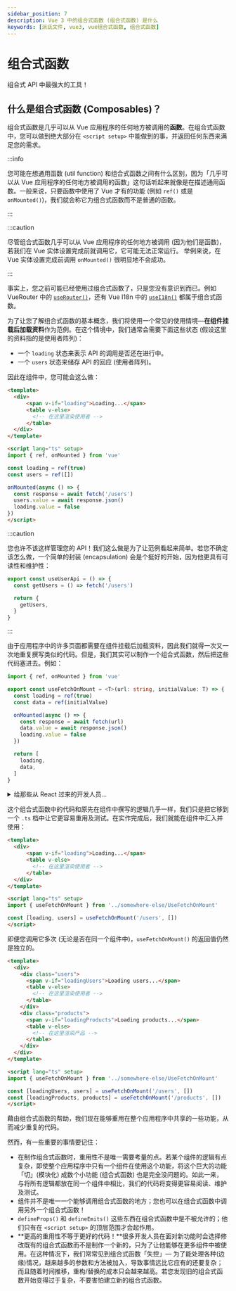 ```yaml
---
sidebar_position: 7
description: Vue 3 中的组合式函数 (组合式函数) 是什么
keywords: [派氏文件, vue3, vue组合式函数, 组合式函数]
---
```


# 组合式函数

组合式 API 中最强大的工具！

## 什么是组合式函数 (Composables)？

组合式函数是几乎可以从 Vue 应用程序的任何地方被调用的**函数**。在组合式函数中，您可以做到绝大部分在 `<script setup>` 中能做到的事，并返回任何东西来满足您的需求。

:::info

您可能在想通用函数 (util function) 和组合式函数之间有什么区别，因为「几乎可以从 Vue 应用程序的任何地方被调用的函数」这句话听起来就像是在描述通用函数。一般来说，只要函数中使用了 Vue 才有的功能 (例如 `ref()` 或是 `onMounted()`)，我们就会称它为组合式函数而不是普通的函数。

:::

:::caution

尽管组合式函数几乎可以从 Vue 应用程序的任何地方被调用 (因为他们是函数)，若我们在 Vue 实体设置完成前就调用它，它可能无法正常运行。
举例来说，在 Vue 实体设置完成前调用 `onMounted()` 很明显地不会成功。

:::

事实上，您之前可能已经使用过组合式函数了，只是您没有意识到而已。例如 VueRouter 中的 [`useRouter()`](https://router.vuejs.org/api/index.html#userouter)，还有 Vue I18n 中的 [`useI18n()`](https://vue-i18n.intlify.dev/api/composition.html#usei18n) 都属于组合式函数。

为了让您了解组合式函数的基本概念，我们将使用一个常见的使用情境—**在组件挂载后加载资料**作为范例。在这个情境中，我们通常会需要下面这些状态 (假设这里的资料指的是使用者阵列)：

- 一个 `loading` 状态来表示 API 的调用是否还在进行中。
- 一个 `users` 状态来储存 API 的回应 (使用者阵列)。

因此在组件中，您可能会这么做：

```html title="UsersPage.vue" showLineNumbers
<template>
  <div>
      <span v-if="loading">Loading...</span>
      <table v-else>
        <!-- 在这里渲染使用者 -->
      </table>
  </div>
</template>

<script lang="ts" setup>
import { ref, onMounted } from 'vue'

const loading = ref(true)
const users = ref([])

onMounted(async () => {
  const response = await fetch('/users')
  users.value = await response.json()
  loading.value = false
})
</script>
```

:::caution

您也许不该这样管理您的 API！我们这么做是为了让范例看起来简单。若您不确定该怎么做，一个简单的封装 (encapsulation) 会是个挺好的开始，因为他更具有可读性和维护性：

```ts showLineNumbers
export const useUserApi = () => {
  const getUsers = () => fetch('/users')

  return {
    getUsers,
  }
}
```
:::

由于应用程序中的许多页面都需要在组件挂载后加载资料，因此我们就得一次又一次地重复撰写类似的代码。但是，我们其实可以制作一个组合式函数，然后把这些代码塞进去。例如：

```ts title="UseFetchOnMount.ts" showLineNumbers
import { ref, onMounted } from 'vue'

export const useFetchOnMount = <T>(url: string, initialValue: T) => {
  const loading = ref(true)
  const data = ref(initialValue)

  onMounted(async () => {
    const response = await fetch(url)
    data.value = await response.json()
    loading.value = false
  })

  return [
    loading,
    data,
  ]
}
```

<details>
  <summary>给那些从 React 过来的开发人员...</summary>

  若您曾经学过 React 的 Hooks API，您可能会想知道为什么我们不直接返回 `[loading.value, data.value]`，这样我们就能在组合式函数外面省略那些 `.value`。

  这是因为 React 使用的是 JSX，这意味着几乎每行代码都会随着组件每次的重新渲染被重新执行；但是 Vue 不是这么运作的。在 Vue 组件中，`<script setup>` 和 `setup()` 在每个组件实体中只会被执行一次，因此若我们返回的是 `Ref<T>.value` 而不是 `Ref<T>` 本身，我们就会失去那些状态的响应性。
</details>

这个组合式函数中的代码和原先在组件中撰写的逻辑几乎一样，我们只是把它移到一个 `.ts` 档中让它更容易重用及测试。在实作完成后，我们就能在组件中汇入并使用：

```html title="UsersPage.vue" showLineNumbers
<template>
  <div>
      <span v-if="loading">Loading...</span>
      <table v-else>
        <!-- 在这里渲染使用者 -->
      </table>
  </div>
</template>

<script lang="ts" setup>
import { useFetchOnMount } from '../somewhere-else/UseFetchOnMount'

const [loading, users] = useFetchOnMount('/users', [])
</script>
```

即便您调用它多次 (无论是否在同一个组件中)，`useFetchOnMount()` 的返回值仍然是独立的。

```html showLineNumbers
<template>
  <div>
    <div class="users">
      <span v-if="loadingUsers">Loading users...</span>
      <table v-else>
        <!-- 在这里渲染使用者 -->
      </table>
    </div>
    <div class="products">
      <span v-if="loadingProducts">Loading products...</span>
      <table v-else>
        <!-- 在这里渲染产品 -->
      </table>
    </div>
  </div>
</template>

<script lang="ts" setup>
import { useFetchOnMount } from '../somewhere-else/UseFetchOnMount'

const [loadingUsers, users] = useFetchOnMount('/users', [])
const [loadingProducts, products] = useFetchOnMount('/products', [])
</script>
```

藉由组合式函数的帮助，我们现在能够重用在整个应用程序中共享的一些功能，从而减少重复的代码。

然而，有一些重要的事情要记住：

- 在制作组合式函数时，重用性不是唯一需要考量的点。若某个组件的逻辑有点复杂，即使整个应用程序中只有一个组件在使用这个功能，将这个巨大的功能「切」(模块化) 成数个小功能 (组合式函数) 也是完全没问题的。如此一来，与将所有逻辑都放在同一个组件中相比，我们的代码将变得更容易阅读、维护及测试。
- 组件并不是唯一一个能够调用组合式函数的地方；您也可以在组合式函数中调用另外一个组合式函数！
- `defineProps()` 和 `defineEmits()` 这些东西在组合式函数中是不被允许的；他们只有在 `<script setup>` 的顶层范围才会起作用。
- **更高的重用性不等于更好的代码！**很多开发人员在面对新功能时会选择修改既有的组合式函数而不是制作一个新的，只为了让他能够在更多组件中被使用。在这种情况下，我们常常见到组合式函数「失控」— 为了能处理各种(边缘)情况，越来越多的参数和方法被加入，导致事情远比它应有的还要复杂；而且随着时间推移，重构/替换的成本只会越来越高。若您发现旧的组合式函数开始变得过于复杂，不要害怕建立新的组合式函数。